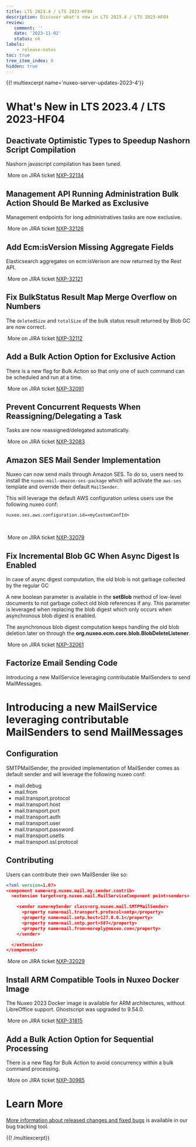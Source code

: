 ```yaml
---
title: LTS 2023.4 / LTS 2023-HF04
description: Discover what's new in LTS 2023.4 / LTS 2023-HF04
review:
   comment: ''
   date: '2023-11-02'
   status: ok
labels:
    - release-notes
toc: true
tree_item_index: 0
hidden: true
---
```


{{! multiexcerpt name='nuxeo-server-updates-2023-4'}}
# What's New in LTS 2023.4 / LTS 2023-HF04

## Deactivate Optimistic Types to Speedup Nashorn Script Compilation


Nashorn javascript compilation has been tuned.

<i class="fa fa-long-arrow-right" aria-hidden="true"></i>&nbsp;More on JIRA ticket [NXP-32134](https://jira.nuxeo.com/browse/NXP-32134)

## Management API Running Administration Bulk Action Should Be Marked as Exclusive


Management endpoints for long administratives tasks are now exclusive.

<i class="fa fa-long-arrow-right" aria-hidden="true"></i>&nbsp;More on JIRA ticket [NXP-32126](https://jira.nuxeo.com/browse/NXP-32126)

## Add Ecm:isVersion Missing Aggregate Fields


Elasticsearch aggregates on ecm:isVerison are now returned by the Rest API.

<i class="fa fa-long-arrow-right" aria-hidden="true"></i>&nbsp;More on JIRA ticket [NXP-32121](https://jira.nuxeo.com/browse/NXP-32121)

## Fix BulkStatus Result Map Merge Overflow on Numbers


The `deletedSize` and `totalSize` of the bulk status result returned by Blob GC are now correct.

<i class="fa fa-long-arrow-right" aria-hidden="true"></i>&nbsp;More on JIRA ticket [NXP-32112](https://jira.nuxeo.com/browse/NXP-32112)

## Add a Bulk Action Option for Exclusive Action


There is a new flag for Bulk Action so that only one of such command can be scheduled and run at a time.

<i class="fa fa-long-arrow-right" aria-hidden="true"></i>&nbsp;More on JIRA ticket [NXP-32091](https://jira.nuxeo.com/browse/NXP-32091)

## Prevent Concurrent Requests When Reassigning/Delegating a Task


Tasks are now reassigned/delegated automatically.

<i class="fa fa-long-arrow-right" aria-hidden="true"></i>&nbsp;More on JIRA ticket [NXP-32083](https://jira.nuxeo.com/browse/NXP-32083)

## Amazon SES Mail Sender Implementation


Nuxeo can now send mails through Amazon SES.
To do so, users need to install the `nuxeo-mail-amazon-ses-package` which will activate the `aws-ses` template and override their default `MailSender`.

This will leverage the default AWS configuration unless users use the following nuxeo conf:
```
nuxeo.ses.aws.configuration.id=<myCustomConfId>
```
 

<i class="fa fa-long-arrow-right" aria-hidden="true"></i>&nbsp;More on JIRA ticket [NXP-32079](https://jira.nuxeo.com/browse/NXP-32079)

## Fix Incremental Blob GC When Async Digest Is Enabled


In case of async digest computation, the old blob is not garbage collected by the regular GC

A new boolean parameter is available in the **setBlob** method of low-level documents to not garbage collect old blob references if any. This parameter is leveraged when replacing the blob digest which only occurs when asynchronous blob digest is enabled.

The asynchronous blob digest computation keeps handling the old blob deletion later on through the **org.nuxeo.ecm.core.blob.BlobDeleteListener**.

<i class="fa fa-long-arrow-right" aria-hidden="true"></i>&nbsp;More on JIRA ticket [NXP-32061](https://jira.nuxeo.com/browse/NXP-32061)

## Factorize Email Sending Code


Introducing a new MailService leveraging contributable MailSenders to send MailMessages.

# Introducing a new MailService leveraging contributable MailSenders to send MailMessages
## Configuration

SMTPMailSender, the provided implementation of MailSender comes as default sender and will leverage the following nuxeo conf:
- mail.debug
- mail.from
- mail.transport.protocol
- mail.transport.host
- mail.transport.port
- mail.transport.auth
- mail.transport.user
- mail.transport.password
- mail.transport.usetls
- mail.transport.ssl.protocol

## Contributing

Users can contribute their own MailSender like so:
```xml
<?xml version=1.0?>
<component name=org.nuxeo.mail.my.sender.contrib>
  <extension target=org.nuxeo.mail.MailServiceComponent point=senders>

    <sender name=mySender class=org.nuxeo.mail.SMTPMailSender>
      <property name=mail.transport.protocol>smtp</property>
      <property name=mail.smtp.host>127.0.0.1</property>
      <property name=mail.smtp.port>587</property>
      <property name=mail.from>noreply@nuxeo.com</property>
    </sender>

  </extension>
</component>
```


<i class="fa fa-long-arrow-right" aria-hidden="true"></i>&nbsp;More on JIRA ticket [NXP-32029](https://jira.nuxeo.com/browse/NXP-32029)

## Install ARM Compatible Tools in Nuxeo Docker Image


The Nuxeo 2023 Docker image is available for ARM architectures, without LibreOffice support. Ghostscript was upgraded to 9.54.0.

<i class="fa fa-long-arrow-right" aria-hidden="true"></i>&nbsp;More on JIRA ticket [NXP-31815](https://jira.nuxeo.com/browse/NXP-31815)

## Add a Bulk Action Option for Sequential Processing


There is a new flag for Bulk Action to avoid concurrency within a bulk command processing.

<i class="fa fa-long-arrow-right" aria-hidden="true"></i>&nbsp;More on JIRA ticket [NXP-30985](https://jira.nuxeo.com/browse/NXP-30985)


# Learn More

[More information about released changes and fixed bugs](https://jira.nuxeo.com/secure/ReleaseNote.jspa?projectId=10011&version=22527) is available in our bug tracking tool.

{{! /multiexcerpt}}

